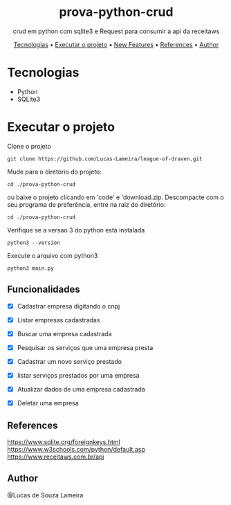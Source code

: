 <h1 align="center">prova-python-crud</h1>

<p align="center">
crud em python com sqlite3 e Request para consumir a api da receitaws
</p>

<!-- <img src="https://img.shields.io/static/v1?label=Draven&message=The Best&color=2f7971&style=for-the-badge&logo=ghost"/> -->
 
<p align="center"> 
 <a href="#Tecnologias">Tecnologias</a> • 
 <a href="#Executar o projeto">Executar o projeto</a> • 
 <a href="#New Features">New Features</a> • 
 <a href="#References">References</a> • 
 <a href="#Author">Author</a>
</p>

# Tecnologias
* Python
* SQLite3

# Executar o projeto
<p>
 Clone o projeto
 
  ```
  git clone https://github.com/Lucas-Lameira/league-of-draven.git
  ```
  
  Mude para o diretório do projeto:
   
  ```
  cd ./prova-python-crud
  ```
</p>

<p>
 ou baixe o projeto clicando em 'code' e 'download.zip. Descompacte com o seu programa de preferência, entre na raiz do diretório:
 
  ```
  cd ./prova-python-crud
  ```
</p>


<p>
  Verifique se a versao 3 do python está instalada
  
  ```
  python3 --version
  ```
  
  Execute o arquivo com python3
  ```
  python3 main.py
  ```
</p>

<!--
<h1 align="center">
  <img alt="project image" title="#project" src="./screenshots/img1.png" />
</h1>
-->

## Funcionalidades
- [x] Cadastrar empresa digitando o cnpj
- [x] Listar empresas cadastradas
- [x] Buscar uma empresa cadastrada
- [x] Pesquisar os serviços que uma empresa presta
- [x] Cadastrar um novo serviço prestado
- [x] listar serviços prestados por uma empresa
- [x] Atualizar dados de uma empresa cadastrada
- [x] Deletar uma empresa


## References
https://www.sqlite.org/foreignkeys.html <br>
https://www.w3schools.com/python/default.asp<br>
https://www.receitaws.com.br/api<br>

## Author
@Lucas de Souza Lameira
